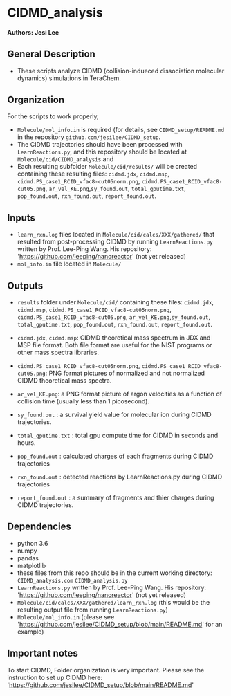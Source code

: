 # CIDMD_analysis
#### Authors: Jesi Lee

## General Description
* These scripts analyze CIDMD (collision-indueced dissociation molecular dynamics) simulations in TeraChem.



## Organization
For the scripts to work properly, 
* `Molecule/mol_info.in` is required (for details, see `CIDMD_setup/README.md` in the repository `github.com/jesilee/CIDMD_setup`.
*  The CIDMD trajectories should have been processed with `LearnReactions.py`, and this repository should be located at `Molecule/cid/CIDMD_analysis` and 
*  Each resulting subfolder `Molecule/cid/results/` will be created containing these resulting files:
  `cidmd.jdx`, `cidmd.msp`,
  `cidmd.PS_case1_RCID_vfac8-cut05norm.png`, `cidmd.PS_case1_RCID_vfac8-cut05.png`,
  `ar_vel_KE.png`,`sy_found.out`,
  `total_gputime.txt`, `pop_found.out`,
  `rxn_found.out`, `report_found.out`.



## Inputs
* `learn_rxn.log` files located in `Molecule/cid/calcs/XXX/gathered/` that resulted from post-processing CIDMD by running `LearnReactions.py` written by Prof. Lee-Ping Wang. His repository: 'https://github.com/leeping/nanoreactor' (not yet released)
* `mol_info.in` file located in `Molecule/`

  
## Outputs
* `results` folder under `Molecule/cid/` containing these files: `cidmd.jdx`, `cidmd.msp`, `cidmd.PS_case1_RCID_vfac8-cut05norm.png`, `cidmd.PS_case1_RCID_vfac8-cut05.png`, `ar_vel_KE.png`,`sy_found.out`, `total_gputime.txt`, `pop_found.out`, `rxn_found.out`, `report_found.out`.
  
* `cidmd.jdx`, `cidmd.msp`: CIDMD theoretical mass spectrum in JDX and MSP file format. Both file format are useful for the NIST programs or other mass spectra libraries.
* `cidmd.PS_case1_RCID_vfac8-cut05norm.png`, `cidmd.PS_case1_RCID_vfac8-cut05.png`: PNG format pictures of normalized and not normalized CIDMD theoretical mass spectra.
* `ar_vel_KE.png`: a PNG format picture of argon velocities as a function of collision time (usually less than 1 picosecond).
* `sy_found.out` : a survival yield value for molecular ion during CIDMD trajectories.
* `total_gputime.txt` : total gpu compute time for CIDMD in seconds and hours.
* `pop_found.out` : calculated charges of each fragments during CIDMD trajectories
* `rxn_found.out` : detected reactions by LearnReactions.py during CIDMD trajectories
* `report_found.out` : a summary of fragments and thier charges during CIDMD trajectories.


## Dependencies
* python 3.6
* numpy
* pandas
* matplotlib
* these files from this repo should be in the current working directory:
   `CIDMD_analysis.com`
   `CIDMD_analysis.py`
* `LearnReactions.py` written by Prof. Lee-Ping Wang. His repository: 'https://github.com/leeping/nanoreactor' (not yet released)
* `Molecule/cid/calcs/XXX/gathered/learn_rxn.log`
  (this would be the resulting output file from running `LearnReactions.py`)
* `Molecule/mol_info.in` (please see 'https://github.com/jesilee/CIDMD_setup/blob/main/README.md' for an example)

  
## Important notes
To start CIDMD, Folder organization is very important. Please see the instruction to set up CIDMD here:
'https://github.com/jesilee/CIDMD_setup/blob/main/README.md'

